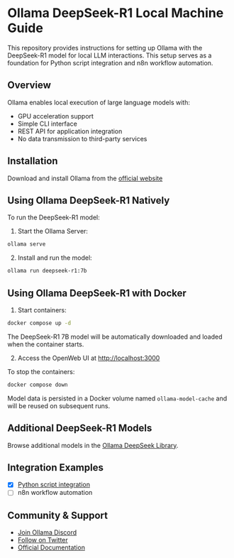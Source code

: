 # Ollama DeepSeek-R1 Local Machine Guide

This repository provides instructions for setting up Ollama with the DeepSeek-R1 model for local LLM interactions. This setup serves as a foundation for Python script integration and n8n workflow automation.

## Overview

Ollama enables local execution of large language models with:

- GPU acceleration support
- Simple CLI interface
- REST API for application integration
- No data transmission to third-party services

## Installation

Download and install Ollama from the [official website](https://ollama.ai)

## Using Ollama DeepSeek-R1 Natively

To run the DeepSeek-R1 model:

1. Start the Ollama Server:

```bash
ollama serve
```

2. Install and run the model:

```bash
ollama run deepseek-r1:7b
```

## Using Ollama DeepSeek-R1 with Docker

1. Start containers:

```bash
docker compose up -d
```

The DeepSeek-R1 7B model will be automatically downloaded and loaded when the container starts.

2. Access the OpenWeb UI at <http://localhost:3000>

To stop the containers:

```bash
docker compose down
```

Model data is persisted in a Docker volume named `ollama-model-cache` and will be reused on subsequent runs.

## Additional DeepSeek-R1 Models

Browse additional models in the [Ollama DeepSeek Library](https://ollama.com/library/deepseek-r1).

## Integration Examples

- [X] [Python script integration](./python/README.md)
- [ ] n8n workflow automation

## Community & Support

- [Join Ollama Discord](https://discord.gg/ollama)
- [Follow on Twitter](https://twitter.com/ollama_ai)
- [Official Documentation](https://ollama.ai/docs)
